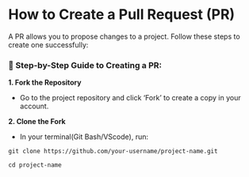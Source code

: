 # How to Create a Pull Request (PR)
A PR allows you to propose changes to a project. Follow these steps to create one successfully:

### 🚶 Step-by-Step Guide to Creating a PR:

**1. Fork the Repository**
- Go to the project repository and click ‘Fork’ to create a copy in your account.

**2. Clone the Fork**
- In your terminal(Git Bash/VScode), run:

```git clone https://github.com/your-username/project-name.git```

```cd project-name```
